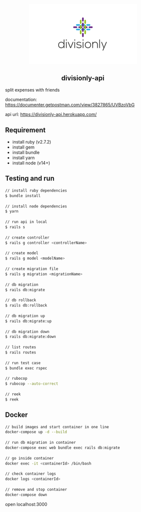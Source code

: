 <p align="center">
  <img width="350px" src="https://github.com/yeukfei02/divisionly-api/blob/main/readme-icon.png?raw=true"><br/>
  <h2 align="center">divisionly-api</h2>
</p>

split expenses with friends

documentation: <https://documenter.getpostman.com/view/3827865/UVBzoVbG>

api url: <https://divisionly-api.herokuapp.com/>

## Requirement

- install ruby (v2.7.2)
- install gem
- install bundle
- install yarn
- install node (v14+)

## Testing and run

```zsh
// install ruby dependencies
$ bundle install

// install node dependencies
$ yarn

// run api in local
$ rails s

// create controller
$ rails g controller <controllerName>

// create model
$ rails g model <modelName>

// create migration file
$ rails g migration <migrationName>

// db migration
$ rails db:migrate

// db rollback
$ rails db:rollback

// db migration up
$ rails db:migrate:up

// db migration down
$ rails db:migrate:down

// list routes
$ rails routes

// run test case
$ bundle exec rspec

// rubocop
$ rubocop --auto-correct

// reek
$ reek
```

## Docker

```zsh
// build images and start container in one line
docker-compose up -d --build

// run db migration in container
docker-compose exec web bundle exec rails db:migrate

// go inside container
docker exec -it <containerId> /bin/bash

// check container logs
docker logs <containerId>

// remove and stop container
docker-compose down
```

open localhost:3000